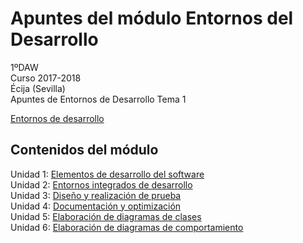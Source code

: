 # Apuntes del módulo Entornos del Desarrollo

1ºDAW  
Curso 2017-2018  
Écija (Sevilla)  
Apuntes de Entornos de Desarrollo Tema 1  

[Entornos de desarrollo](https://www.google.es/url?sa=i&rct=j&q=&esrc=s&source=images&cd=&cad=rja&uact=8&ved=0ahUKEwjv1fSY88TWAhVBXhoKHVOvAGEQjRwIBw&url=http%3A%2F%2Fwww.dosbit.com%2Fplataformas%2Fotros%2Fxcode-entorno-de-desarrollo-gratuito-para-mac&psig=AFQjCNHG79a0xH4Ct7GkBAu7TAhxWZxPmw&ust=1506585646474313)


## Contenidos del módulo

Unidad 1: [Elementos de desarrollo del software](1.ELEMENTOS.md)    
Unidad 2: [Entornos integrados de desarrollo](2.ENTORNOS.md)  
Unidad 3: [Diseño y realización de prueba](3.PRUEBAS.md)  
Unidad 4: [Documentación y optimización](4.DOCUMENTACION.md)  
Unidad 5: [Elaboración de diagramas de clases](5.DIAGRAMAS_CLASES.md)  
Unidad 6: [Elaboración de diagramas de comportamiento](6.DIAGRAMAS_COMPORTAMIENTO.md)    

